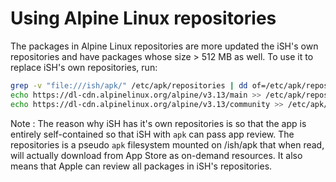 # Using Alpine Linux repositories
The packages in Alpine Linux repositories are more updated the iSH's own repositories and have packages whose size > 512 MB as well. To use it to replace iSH's own repositories, run:

 ```sh
grep -v "file:///ish/apk/" /etc/apk/repositories | dd of=/etc/apk/repositories bs=4194304
echo https://dl-cdn.alpinelinux.org/alpine/v3.13/main >> /etc/apk/repositories
echo https://dl-cdn.alpinelinux.org/alpine/v3.13/community >> /etc/apk/repositories
```

Note : The reason why iSH has it's own repositories is so that the app is entirely self-contained so that iSH with `apk` can pass app review. The repositories is a pseudo `apk` filesystem mounted on /ish/apk that when read, will actually download from App Store as on-demand resources. It also means that Apple can review all packages in iSH's repositories.
